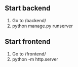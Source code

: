 ## Start backend ##
1) Go to /backend/
2) python manage.py runserver


## Start frontend ##
1) Go to /frontend/
2) python -m http.server
